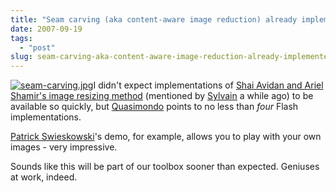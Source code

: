 ```yaml
---
title: "Seam carving (aka content-aware image reduction) already implemented in Flash"
date: 2007-09-19
tags: 
  - "post"
slug: seam-carving-aka-content-aware-image-reduction-already-implemented-in-flash
---
```


[![seam-carving.jpg](/assets/images/movable-type-blog-archives/seam-carving.jpg)](http://www.faculty.idc.ac.il/arik/)I didn't expect implementations of [Shai Avidan and Ariel Shamir's image resizing method](http://www.faculty.idc.ac.il/arik/) (mentioned by [Sylvain](http://bluxte.net/blog/2007-08/30-57-12.html) a while ago) to be available so quickly, but [Quasimondo](http://www.quasimondo.com/archives/000651.php) points to no less than _four_ Flash implementations.

[Patrick Swieskowski](http://swieskowski.net/carve/)'s demo, for example, allows you to play with your own images - very impressive.

Sounds like this will be part of our toolbox sooner than expected. Geniuses at work, indeed.
